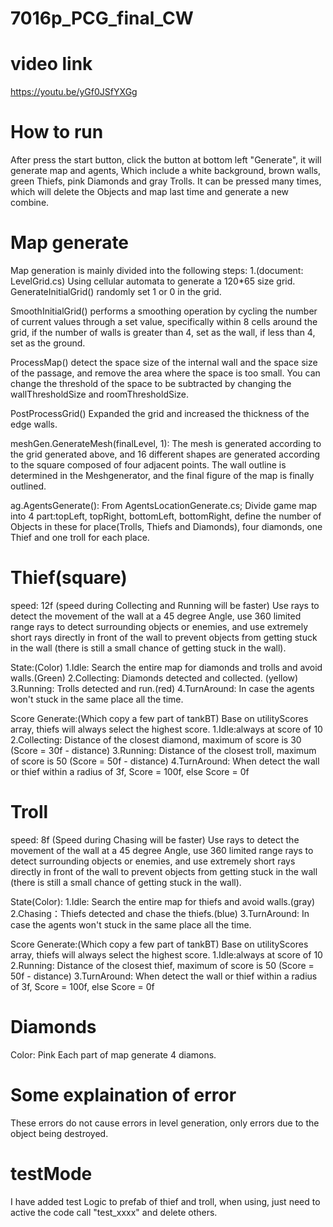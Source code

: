 # 7016p_PCG_final_CW

# video link
https://youtu.be/yGf0JSfYXGg

# How to run
After press the start button, click the button at bottom left "Generate", it will generate map and agents, Which include a white background, brown walls, green Thiefs, pink Diamonds and gray Trolls.
It can be pressed many times, which will delete the Objects and map last time and generate a new combine.

# Map generate
Map generation is mainly divided into the following steps:
1.(document: LevelGrid.cs)
Using cellular automata to generate a 120*65 size grid.
GenerateInitialGrid() randomly set 1 or 0 in the grid.

SmoothInitialGrid() performs a smoothing operation by cycling the number of current values through a set value, specifically within 8 cells around the grid, if the number of walls is greater than 4, set as the wall, if less than 4, set as the ground.

ProcessMap() detect the space size of the internal wall and the space size of the passage, and remove the area where the space is too small. You can change the threshold of the space to be subtracted by changing the wallThresholdSize and roomThresholdSize.

PostProcessGrid() Expanded the grid and increased the thickness of the edge walls.

 meshGen.GenerateMesh(finalLevel, 1): The mesh is generated according to the grid generated above, and 16 different shapes are generated according to the square composed of four adjacent points. The wall outline is determined in the Meshgenerator, and the final figure of the map is finally outlined.

 ag.AgentsGenerate(): From AgentsLocationGenerate.cs; Divide game map into 4 part:topLeft, topRight, bottomLeft, bottomRight, define the number of Objects in these for place(Trolls, Thiefs and Diamonds), four diamonds, one Thief and one troll for each place.

 # Thief(square)
speed: 12f
(speed during Collecting and Running will be faster)
Use rays to detect the movement of the wall at a 45 degree Angle, use 360 limited range rays to detect surrounding objects or enemies, and use extremely short rays directly in front of the wall to prevent objects from getting stuck in the wall (there is still a small chance of getting stuck in the wall).

 State:(Color)
 1.Idle: Search the entire map for diamonds and trolls and avoid walls.(Green)
 2.Collecting: Diamonds detected and collected. (yellow)
 3.Running: Trolls detected and run.(red)
 4.TurnAround: In case the agents won't stuck in the same place all the time.

 Score Generate:(Which copy a few part of tankBT)
 Base on utilityScores array, thiefs will always select the highest score.
 1.Idle:always at score of 10 
 2.Collecting: Distance of the closest diamond, maximum of score is 30 (Score = 30f - distance)
 3.Running: Distance of the closest troll, maximum of score is 50 (Score = 50f - distance)
 4.TurnAround: When detect the wall or thief within a radius of 3f, Score = 100f, else Score = 0f

 # Troll
speed: 8f
(Speed during Chasing will be faster)
Use rays to detect the movement of the wall at a 45 degree Angle, use 360 limited range rays to detect surrounding objects or enemies, and use extremely short rays directly in front of the wall to prevent objects from getting stuck in the wall (there is still a small chance of getting stuck in the wall).

 State(Color):
 1.Idle: Search the entire map for thiefs and avoid walls.(gray)
 2.Chasing：Thiefs detected and chase the thiefs.(blue)
 3.TurnAround: In case the agents won't stuck in the same place all the time.

 Score Generate:(Which copy a few part of tankBT)
 Base on utilityScores array, thiefs will always select the highest score.
 1.Idle:always at score of 10 
 2.Running: Distance of the closest thief, maximum of score is 50 (Score = 50f - distance)
 3.TurnAround: When detect the wall or thief within a radius of 3f, Score = 100f, else Score = 0f

# Diamonds
Color: Pink
Each part of map generate 4 diamons.

# Some explaination of error
These errors do not cause errors in level generation, only errors due to the object being destroyed.

# testMode
I have added test Logic to prefab of thief and troll, when using, just need to active the code call "test_xxxx" and delete others.